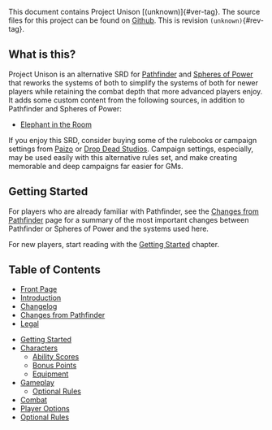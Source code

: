 This document contains Project Unison [(unknown)]{#ver-tag}. The source files for this project can be found on [Github]. This is revision `(unknown)`{#rev-tag}.

## What is this?

Project Unison is an alternative SRD for [Pathfinder] and [Spheres of Power] that reworks the systems of both to simplify the systems of both for newer players while retaining the combat depth that more advanced players enjoy. It adds some custom content from the following sources, in addition to Pathfinder and Spheres of Power:

* [Elephant in the Room](https://michaeliantorno.com/feat-taxes-in-pathfinder/)

If you enjoy this SRD, consider buying some of the rulebooks or campaign settings from [Paizo] or [Drop Dead Studios]. Campaign settings, especially, may be used easily with this alternative rules set, and make creating memorable and deep campaigns far easier for GMs. 

[Pathfinder]: https://paizo.com/pathfinder
[Spheres of Power]: http://spheresofpower.wikidot.com/
[Github]: https://github.com/AuroraAmissa/ProjectUnison
[Paizo]: https://paizo.com/
[Drop Dead Studios]: https://www.dropdeadstudios.com/

## Getting Started

For players who are already familiar with Pathfinder, see the [Changes from Pathfinder] page for a summary of the most important changes between Pathfinder or Spheres of Power and the systems used here.

For new players, start reading with the [Getting Started](./2-basics.html) chapter.

[Changes from Pathfinder]: ./1-major_changes.html

## Table of Contents

* [Front Page](./0-title.html)
* [Introduction](./1-about.md)
* [Changelog](./1-changelog.html)
* [Changes from Pathfinder](./1-major_changes.html)
* [Legal](./1-legal.html)

<!-- -->

* [Getting Started](./2-basics.html)
* [Characters](./3-characters.html)
  * [Ability Scores](./3a-ability_scores.html)
  * [Bonus Points](./3b-bonus_points.html)
  * [Equipment](./3c-equipment.html)
* [Gameplay](./4-gameplay.html)
  * [Optional Rules](./4a-optional_rules.html)
* [Combat](./5-combat.html)
* [Player Options](./6-player_options.html)
* [Optional Rules](./7-optional_rules.html)

